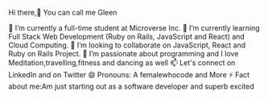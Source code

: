 Hi there,👋 You can call me Gleen

🔭 I’m currently a full-time student at Microverse Inc.
🌱 I’m currently learning Full Stack Web Development (Ruby on Rails, JavaScript and React) and Cloud Computing.
👯 I’m looking to collaborate on JavaScript, React and Ruby on Rails Project.
🤔 I’m passionate about programming and I love Meditation,travelling,fitness and dancing as well
📫 Let's connect on LinkedIn and on Twitter
😄 Pronouns: A femalewhocode and More
⚡ Fact about me:Am just starting out as a software developer and superb excited 

<!---
Gleennkar/Gleennkar is a ✨ special ✨ repository because its `README.md` (this file) appears on your GitHub profile.
You can click the Preview link to take a look at your changes.
--->
